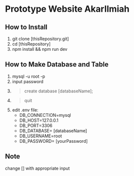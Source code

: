 # Prototype Website AkarIlmiah

## How to Install
1. git clone [thisRepository.git]
2. cd [thisRepository]
3. npm install && npm run dev

## How to Make Database and Table
1. mysql -u root -p
2. input password
3. > create database [databaseName];
4. > quit
5. edit .env file:
    * DB_CONNECTION=mysql
    * DB_HOST=127.0.0.1
    * DB_PORT=3306
    * DB_DATABASE= [databaseName]
    * DB_USERNAME=root
    * DB_PASSWORD= [yourPassword]

## Note
change [] with appropriate input